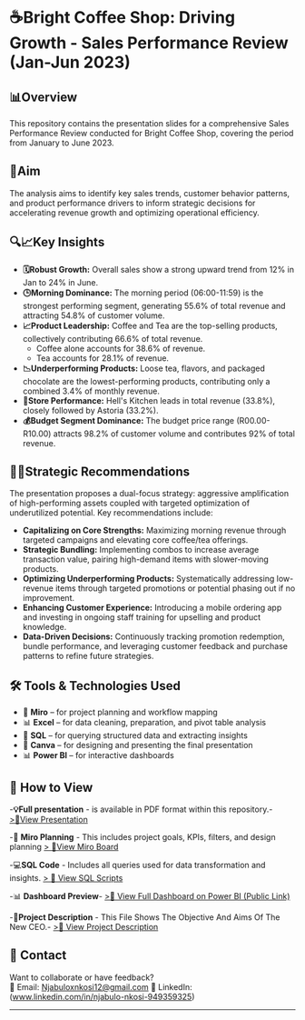 # ☕Bright Coffee Shop: Driving Growth - Sales Performance Review (Jan-Jun 2023)

## 📊Overview 

This repository contains the presentation slides for a comprehensive Sales Performance Review conducted for Bright Coffee Shop, covering the period from January to June 2023.

## 📝Aim

The analysis aims to identify key sales trends, customer behavior patterns, and product performance drivers to inform strategic decisions for accelerating revenue growth and optimizing operational efficiency.


## 🔍📈Key Insights

* **🗓️Robust Growth:** Overall sales show a strong upward trend from 12% in Jan to 24% in June.
* **🕒Morning Dominance:** The morning period (06:00-11:59) is the strongest performing segment, generating 55.6% of total revenue and attracting 54.8% of customer volume.
* **📈Product Leadership:** Coffee and Tea are the top-selling products, collectively contributing 66.6% of total revenue.
  * Coffee alone accounts for 38.6% of revenue.
  * Tea accounts for 28.1% of revenue.
* **📉Underperforming Products:** Loose tea, flavors, and packaged chocolate are the lowest-performing products, contributing only a combined 3.4% of monthly revenue.
* **📍Store Performance:** Hell's Kitchen leads in total revenue (33.8%), closely followed by Astoria (33.2%).
* **💰Budget Segment Dominance:** The budget price range (R00.00-R10.00) attracts 98.2% of customer volume and contributes 92% of total revenue.

## 🎯💡Strategic Recommendations

The presentation proposes a dual-focus strategy: aggressive amplification of high-performing assets coupled with targeted optimization of underutilized potential. Key recommendations include:

* **Capitalizing on Core Strengths:** Maximizing morning revenue through targeted campaigns and elevating core coffee/tea offerings.
* **Strategic Bundling:** Implementing combos to increase average transaction value, pairing high-demand items with slower-moving products.
* **Optimizing Underperforming Products:** Systematically addressing low-revenue items through targeted promotions or potential phasing out if no improvement.
* **Enhancing Customer Experience:** Introducing a mobile ordering app and investing in ongoing staff training for upselling and product knowledge.
* **Data-Driven Decisions:** Continuously tracking promotion redemption, bundle performance, and leveraging customer feedback and purchase patterns to refine future strategies.

## 🛠️ Tools & Technologies Used

- 🧠 **Miro** – for project planning and workflow mapping  
- 📊 **Excel** – for data cleaning, preparation, and pivot table analysis
- 🐘 **SQL** – for querying structured data and extracting insights    
- 🎨 **Canva** – for designing and presenting the final presentation  
- 📊 **Power BI** – for interactive dashboards


  
##  🎥 How to View

-**💡Full presentation** - is available in PDF format within this repository.- [>🔗View Presentation](https://github.com/Njabulo-Nkosi-Analyst/Coffee-Shop-Sales-Analysis/commit/da4f0e700986b4f4272f42b1c353c4f9c040e5ee)

-🧠 **Miro Planning** - This includes project goals, KPIs, filters, and design planning
[> 🔗View Miro Board](https://github.com/Njabulo-Nkosi-Analyst/Coffee-Shop-Sales-Analysis/commit/3a970fd81c9181099ae96758d3f5d104bf287605)


-💻**SQL Code** - Includes all queries used for data transformation and insights.
[> 🔗 View SQL Scripts](https://github.com/Njabulo-Nkosi-Analyst/Coffee-Shop-Sales-Analysis/commit/a29c78c94581465e8c427c77aa5f0d9e2d2007e1) 


 -📊 **Dashboard Preview**- [>🔗 View Full Dashboard on Power BI (Public Link)](https://github.com/Njabulo-Nkosi-Analyst/Coffee-Shop-Sales-Analysis/commit/a7b0d01fe0c473d6d06fe5d2d211f071302b4aa6)

-**📝Project Description** - This File Shows The Objective And Aims Of The New CEO.- [>🔗 View Project Description](https://github.com/Njabulo-Nkosi-Analyst/Coffee-Shop-Sales-Analysis/commit/9f645d422670eb39631317ef64d5abee0b964b97)


## 📩 Contact

Want to collaborate or have feedback?  
📧 Email: Njabuloxnkosi12@gmail.com
🔗 LinkedIn:(www.linkedin.com/in/njabulo-nkosi-949359325)





---






